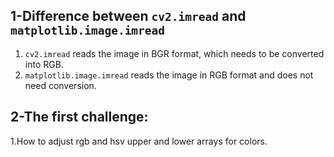 ## 1-Difference between `cv2.imread` and `matplotlib.image.imread`

1. `cv2.imread` reads the image in BGR format, which needs to be converted into RGB.
2. `matplotlib.image.imread` reads the image in RGB format and does not need conversion.

## 2-The first challenge:

1.How to adjust rgb and hsv upper and lower arrays for colors.
